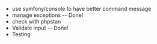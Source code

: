  - use symfony/console to have better command message
 - manage exceptions -- Done!
 - check with phpstan
 - Validate input -- Done!
 - Testing